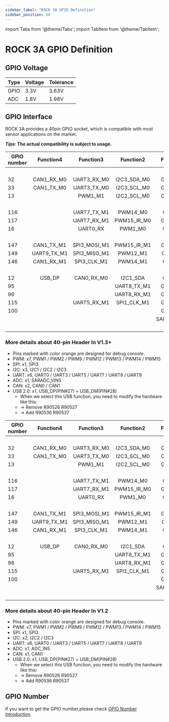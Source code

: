 ```yaml
---
sidebar_label: "ROCK 3A GPIO Definition"
sidebar_position: 50
---
```


import Tabs from '@theme/Tabs';
import TabItem from '@theme/TabItem';

# ROCK 3A GPIO Definition

## GPIO Voltage

| Type | Voltage | Tolerance |
| ---- | ------- | --------- |
| GPIO | 3.3V    | 3.63V     |
| ADC  | 1.8V    | 1.98V     |

## GPIO Interface

ROCK 3A provides a 40pin GPIO socket, which is compatible with most sensor applications on the market.

**_Tips:_ The actual compatibility is subject to usage.**

<Tabs>
<TabItem value="v1_3" label="v1.3+">

<div className='gpio_style'>

| GPIO number |  Function4  |  Function3   |  Function2  |  Function1  |               Pin#               |              Pin#               | Function1 |                 Function2                 |  Function3  |  Function4  | GPIO number |
| ----------- | :---------: | :----------: | :---------: | :---------: | :------------------------------: | :-----------------------------: | :-------: | :---------------------------------------: | :---------: | :---------: | ----------- |
|             |             |              |             |    +3.3V    | <div className='yellow'>1</div>  |  <div className='red'>2</div>   |   +5.0V   |                                           |             |             |             |
| 32          | CAN1_RX_M0  | UART3_RX_M0  | I2C3_SDA_M0 |  GPIO1_A0   |  <div className='green'>3</div>  |  <div className='red'>4</div>   |   +5.0V   |                                           |             |             |             |
| 33          | CAN1_TX_M0  | UART3_TX_M0  | I2C3_SCL_M0 |  GPIO1_A1   |  <div className='green'>5</div>  | <div className='black'>6</div>  |    GND    |                                           |             |             |             |
| 13          |             |   PWM1_M1    | I2C2_SCL_M0 |  GPIO0_B5   |  <div className='green'>7</div>  | <div className='green'>8</div>  | GPIO0_D1  | <div className='orange'>UART2_TX_M0</div> |             |             | 25          |
|             |             |              |             |     GND     |  <div className='black'>9</div>  | <div className='green'>10</div> | GPIO0_D0  | <div className='orange'>UART2_RX_M0</div> |             |             | 24          |
| 116         |             | UART7_TX_M1  |  PWM14_M0   |   GIO3_C4   | <div className='green'>11</div>  | <div className='green'>12</div> | GPIO3_A3  |                                           |             |             | 99          |
| 117         |             | UART7_RX_M1  | PWM15_IR_M0 |  GPIO3_C5   | <div className='green'>13</div>  | <div className='black'>14</div> |    GND    |                                           |             |             |             |
| 16          |             |   UART0_RX   |   PWM1_M0   |   GIO0_C0   | <div className='green'>15</div>  | <div className='green'>16</div> | GPIO0_B6  |                I2C2_SDA_M0                |   PWM2_M1   |             | 105         |
|             |             |              |             |    +3.3V    | <div className='yellow'>17</div> | <div className='green'>18</div> | GPIO3_B2  |                UART4_TX_M1                |   PWM9_M0   |             | 106         |
| 147         | CAN1_TX_M1  | SPI3_MOSI_M1 | PWM15_IR_M1 |  GPIO4_C3   | <div className='green'>19</div>  | <div className='black'>20</div> |    GND    |                                           |             |             |             |
| 149         | UART9_TX_M1 | SPI3_MISO_M1 |  PWM12_M1   |   GPO4_C5   | <div className='green'>21</div>  | <div className='green'>22</div> | GPIO0_C1  |                  PWM2_M0                  |  UART0_TX   |             | 113         |
| 146         | CAN1_RX_M1  | SPI3_CLK_M1  |  PWM14_M1   |   GIO4_C2   | <div className='green'>23</div>  | <div className='green'>24</div> | GPIO4_C6  |                 PWM13_M1                  | SPI3_CS0_M1 | UART9_RX_M1 | 150         |
|             |             |              |             |     GND     | <div className='black'>25</div>  | <div className='green'>26</div> | GPIO4_D1  |                SPI3_CS1_M1                |             |             |             |
| 12          |   USB_DP    |  CAN0_RX_M0  |  I2C1_SDA   |   GIO0_B4   |  <div className='blue'>27</div>  | <div className='blue'>28</div>  | GPIO0_B3  |                 I2C1_SCL                  | CAN0_TX_M0  |   USB_DM    | 139         |
| 95          |             |              | UART8_TX_M1 |  GPIO2_D7   | <div className='green'>29</div>  | <div className='black'>30</div> |    GND    |                                           |             |             |             |
| 96          |             |              | UART8_RX_M1 |  GPIO3_A0   | <div className='green'>31</div>  | <div className='green'>32</div> | GPIO3_C2  |                UART5_TX_M1                |             |             | 114         |
| 115         |             | UART5_RX_M1  | SPI1_CLK_M1 |  GPIO3_C3   | <div className='green'>33</div>  | <div className='black'>34</div> |    GND    |                                           |             |             |             |
| 100         |             |              |             |  GPIO3_A4   | <div className='green'>35</div>  | <div className='green'>36</div> | GPIO3_A2  |                                           |             |             | 103         |
|             |             |              |             | SARADC_VIN5 | <div className='green'>37</div>  | <div className='green'>38</div> | GPIO3_A6  |                                           |             |             | 102         |
|             |             |              |             |     GND     | <div className='black'>39</div>  | <div className='green'>40</div> | GPIO3_A5  |                                           |             |             | 101         |

</div>

### More details about 40-pin Header In V1.3+

- Pins marked with color orange are designed for debug console.
- PWM: x7, PWM1 / PWM2 / PWM9 / PWM12 / PWM13 / PWM14 / PWM15
- SPI: x1, SPI3
- I2C: x3, I2C1 / I2C2 / I2C3
- UART: x6, UART0 / UART3 / UART5 / UART7 / UART8 / UART9
- ADC: x1, SARADC_VIN5
- CAN: x2, CAN0 / CAN1
- USB 2.0: x1, USB_DP(PIN#27) + USB_DM(PIN#28)
  - When we select this USB function, you need to modify the hardware like this:
  - -> Remove R90526 R90527
  - -> Add R90536 R90537

</TabItem>
<TabItem value="v1_2" label="v1.2">

<div className='gpio_style'>

| GPIO number |  Function4  |  Function3   |  Function2  |  Function1  |               Pin#               |              Pin#               | Function1 |                 Function2                 |  Function3  |  Function4  | GPIO number |
| ----------- | :---------: | :----------: | :---------: | :---------: | :------------------------------: | :-----------------------------: | :-------: | :---------------------------------------: | :---------: | :---------: | ----------- |
|             |             |              |             |    +3.3V    | <div className='yellow'>1</div>  |  <div className='red'>2</div>   |   +5.0V   |                                           |             |             |             |
| 32          | CAN1_RX_M0  | UART3_RX_M0  | I2C3_SDA_M0 |  GPIO1_A0   |  <div className='green'>3</div>  |  <div className='red'>4</div>   |   +5.0V   |                                           |             |             |             |
| 33          | CAN1_TX_M0  | UART3_TX_M0  | I2C3_SCL_M0 |  GPIO1_A1   |  <div className='green'>5</div>  | <div className='black'>6</div>  |    GND    |                                           |             |             |             |
| 13          |             |   PWM1_M1    | I2C2_SCL_M0 |  GPIO0_B5   |  <div className='green'>7</div>  | <div className='green'>8</div>  | GPIO0_D1  | <div className='orange'>UART2_TX_M0</div> |             |             | 25          |
|             |             |              |             |     GND     |  <div className='black'>9</div>  | <div className='green'>10</div> | GPIO0_D0  | <div className='orange'>UART2_RX_M0</div> |             |             | 24          |
| 116         |             | UART7_TX_M1  |  PWM14_M0   |   GIO3_C4   | <div className='green'>11</div>  | <div className='green'>12</div> | GPIO3_A3  |                                           |             |             | 99          |
| 117         |             | UART7_RX_M1  | PWM15_IR_M0 |  GPIO3_C5   | <div className='green'>13</div>  | <div className='black'>14</div> |    GND    |                                           |             |             |             |
| 16          |             |   UART0_RX   |   PWM1_M0   |   GIO0_C0   | <div className='green'>15</div>  | <div className='green'>16</div> | GPIO0_B6  |                I2C2_SDA_M0                |   PWM2_M1   |             | 105         |
|             |             |              |             |    +3.3V    | <div className='yellow'>17</div> | <div className='green'>18</div> | GPIO3_B2  |                UART4_TX_M1                |   PWM9_M0   |             | 106         |
| 147         | CAN1_TX_M1  | SPI3_MOSI_M1 | PWM15_IR_M1 |  GPIO4_C3   | <div className='green'>19</div>  | <div className='black'>20</div> |    GND    |                                           |             |             |             |
| 149         | UART9_TX_M1 | SPI3_MISO_M1 |  PWM12_M1   |   GPO4_C5   | <div className='green'>21</div>  | <div className='green'>22</div> | GPIO0_C1  |                  PWM2_M0                  |  UART0_TX   |             | 113         |
| 146         | CAN1_RX_M1  | SPI3_CLK_M1  |  PWM14_M1   |   GIO4_C2   | <div className='green'>23</div>  | <div className='green'>24</div> | GPIO4_C6  |                 PWM13_M1                  | SPI3_CS0_M1 | UART9_RX_M1 | 150         |
|             |             |              |             |     GND     | <div className='black'>25</div>  | <div className='green'>26</div> | GPIO4_D1  |                SPI3_CS1_M1                |             |             |             |
| 12          |   USB_DP    |  CAN0_RX_M0  |  I2C1_SDA   |   GIO0_B4   |  <div className='blue'>27</div>  | <div className='blue'>28</div>  | GPIO0_B3  |                 I2C1_SCL                  | CAN0_TX_M0  |   USB_DM    | 139         |
| 95          |             |              | UART8_TX_M1 |  GPIO2_D7   | <div className='green'>29</div>  | <div className='black'>30</div> |    GND    |                                           |             |             |             |
| 96          |             |              | UART8_RX_M1 |  GPIO3_A0   | <div className='green'>31</div>  | <div className='green'>32</div> | GPIO3_C2  |                UART5_TX_M1                |             |             | 114         |
| 115         |             | UART5_RX_M1  | SPI1_CLK_M1 |  GPIO3_C3   | <div className='green'>33</div>  | <div className='black'>34</div> |    GND    |                                           |             |             |             |
| 100         |             |              |             |  GPIO3_A4   | <div className='green'>35</div>  | <div className='green'>36</div> | GPIO3_A2  |                                           |             |             | 103         |
|             |             |              |             | SARADC_VIN5 | <div className='green'>37</div>  | <div className='green'>38</div> | GPIO3_A6  |                                           |             |             | 102         |
|             |             |              |             |     GND     | <div className='black'>39</div>  | <div className='green'>40</div> | GPIO3_A5  |                                           |             |             | 101         |

</div>

### More details about 40-pin Header In V1.2

- Pins marked with color orange are designed for debug console.
- PWM: x7, PWM1 / PWM2 / PWM9 / PWM12 / PWM13 / PWM14 / PWM15
- SPI: x1, SPI3
- I2C: x2, I2C2 / I2C3
- UART: x6, UART0 / UART3 / UART5 / UART7 / UART8 / UART9
- ADC: x1, ADC_IN5
- CAN: x1, CAN1
- USB 2.0: x1, USB_DP(PIN#27) + USB_DM(PIN#28)
  - When we select this USB function, you need to modify the hardware like this:
  - -> Remove R90526 R90527
  - -> Add R90536 R90537

</TabItem>
</Tabs>

## GPIO Number

If you want to get the GPIO number,please check [GPIO Number Introduction](/general-tutorial/gpio-num).

